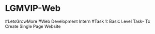 # LGMVIP-Web
#LetsGrowMore
#Web Development Intern
#Task 1: Basic Level Task-
To Create Single Page Website
